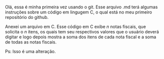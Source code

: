 Olá, essa é minha primeira vez usando o git. Esse arquivo .md terá algumas instruções sobre um código em lingugem C, o qual está no meu primeiro repositório do github.

Anexei um arquivo em C. Esse código em C exibe *n* notas fiscais, que solicita o *n* itens, os quais tem seu respectivos valores que o usuário deverá digitar e logo depois mostra a soma dos itens de cada nota fiscal e a soma de todas as notas fiscais.

Ps: Isso é uma alteração.